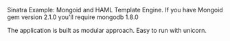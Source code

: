 Sinatra Example: Mongoid and HAML Template Engine. 
If you have Mongoid gem version 2.1.0 you'll require mongodb 1.8.0

The application is built as modular approach. Easy to run with unicorn.
